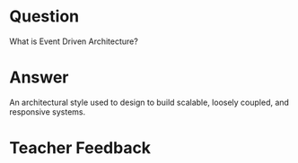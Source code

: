 # Question
What is Event Driven Architecture?

# Answer
An architectural style used to design to build scalable, loosely coupled, and responsive systems.

# Teacher Feedback